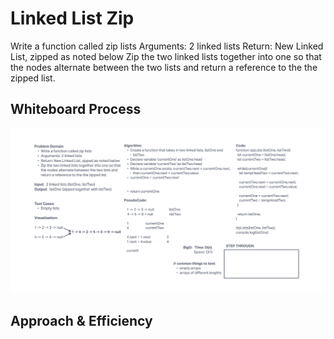 # Linked List Zip

Write a function called zip lists
Arguments: 2 linked lists
Return: New Linked List, zipped as noted below
Zip the two linked lists together into one so that the nodes alternate between the two lists and return a reference to the the zipped list.

## Whiteboard Process

![linked-list-zip](./whiteboard.md/zip-list.png)

## Approach & Efficiency
